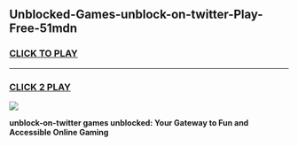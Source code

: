 
## Unblocked-Games-unblock-on-twitter-Play-Free-51mdn
<h3>
<a href="https://premium76.site?title=unblock-on-twitter&ref=18A1">CLICK TO PLAY</a></h3>
<hr>

<h3>
<a href="https://premium76.site?title=unblock-on-twitter&ref=18A1">CLICK 2 PLAY</a>
  
</h3>

<a href="https://premium76.site?title=unblock-on-twitter&ref=18A1"><img src="https://clearcache.store/games.png"></a>


**unblock-on-twitter games unblocked: Your Gateway to Fun and Accessible Online Gaming**
